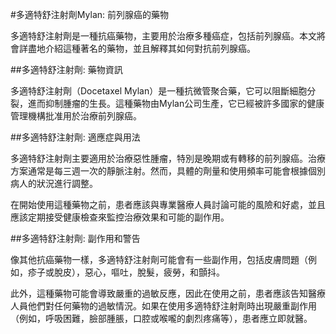 #多適特舒注射劑Mylan: 前列腺癌的藥物

多適特舒注射劑是一種抗癌藥物，主要用於治療多種癌症，包括前列腺癌。本文將會詳盡地介紹這種著名的藥物，並且解釋其如何對抗前列腺癌。

##多適特舒注射劑: 藥物資訊

多適特舒注射劑（Docetaxel Mylan）是一種抗微管聚合藥，它可以阻斷細胞分裂，進而抑制腫瘤的生長。這種藥物由Mylan公司生產，它已經被許多國家的健康管理機構批准用於治療前列腺癌。

##多適特舒注射劑: 適應症與用法

多適特舒注射劑主要適用於治療惡性腫瘤，特別是晚期或有轉移的前列腺癌。治療方案通常是每三週一次的靜脈注射。然而，具體的劑量和使用頻率可能會根據個別病人的狀況進行調整。

在開始使用這種藥物之前，患者應該與專業醫療人員討論可能的風險和好處，並且應該定期接受健康檢查來監控治療效果和可能的副作用。

##多適特舒注射劑: 副作用和警告

像其他抗癌藥物一樣，多適特舒注射劑可能會有一些副作用，包括皮膚問題（例如，疹子或脫皮），惡心，嘔吐，脫髮，疲勞，和顫抖。

此外，這種藥物可能會導致嚴重的過敏反應，因此在使用之前，患者應該告知醫療人員他們對任何藥物的過敏情況。如果在使用多適特舒注射劑時出現嚴重副作用（例如，呼吸困難，臉部腫脹，口腔或喉嚨的劇烈疼痛等），患者應立即就醫。